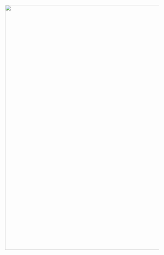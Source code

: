 <div style="text-align:center"> 
<img src="https://i.imgur.com/JD7rDWB.png" width="800px" style="text-align:center">

</div>
